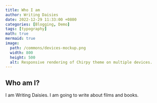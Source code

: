 ```yaml
---
title: Who I am
author: Writing Daisies
date: 2022-12-29 11:33:00 +0800
categories: [Blogging, Demo]
tags: [typography]
math: true
mermaid: true
image:
  path: /commons/devices-mockup.png
  width: 800
  height: 500
  alt: Responsive rendering of Chirpy theme on multiple devices.
---
```


## Who am I?
I am Writing Daisies. I am going to write about films and books.
